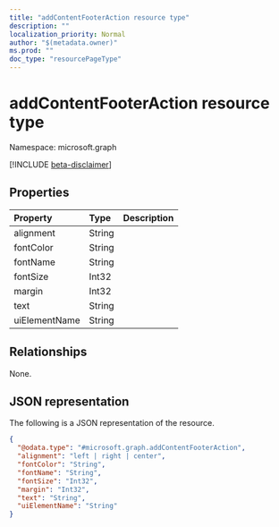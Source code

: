 ```yaml
---
title: "addContentFooterAction resource type"
description: ""
localization_priority: Normal
author: "$(metadata.owner)"
ms.prod: ""
doc_type: "resourcePageType"
---
```


# addContentFooterAction resource type

Namespace: microsoft.graph

[!INCLUDE [beta-disclaimer](../../includes/beta-disclaimer.md)]

## Properties

| Property      | Type   | Description |
| :------------ | :----- | :---------- |
| alignment     | String |             |
| fontColor     | String |             |
| fontName      | String |             |
| fontSize      | Int32  |             |
| margin        | Int32  |             |
| text          | String |             |
| uiElementName | String |             |

## Relationships

None.

## JSON representation

The following is a JSON representation of the resource.

<!-- {
  "blockType": "resource",
  "@odata.type": "microsoft.graph.addContentFooterAction",
}
-->

```json
{
  "@odata.type": "#microsoft.graph.addContentFooterAction",
  "alignment": "left | right | center",
  "fontColor": "String",
  "fontName": "String",
  "fontSize": "Int32",
  "margin": "Int32",
  "text": "String",
  "uiElementName": "String"
}
```
